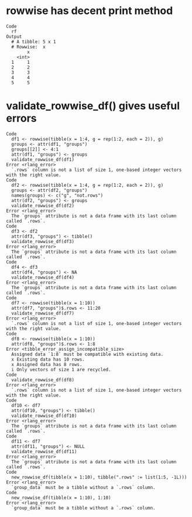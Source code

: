 # rowwise has decent print method

    Code
      rf
    Output
      # A tibble: 5 x 1
      # Rowwise:  x
            x
        <int>
      1     1
      2     2
      3     3
      4     4
      5     5

# validate_rowwise_df() gives useful errors

    Code
      df1 <- rowwise(tibble(x = 1:4, g = rep(1:2, each = 2)), g)
      groups <- attr(df1, "groups")
      groups[[2]] <- 4:1
      attr(df1, "groups") <- groups
      validate_rowwise_df(df1)
    Error <rlang_error>
      `.rows` column is not a list of size 1, one-based integer vectors with the right value.
    Code
      df2 <- rowwise(tibble(x = 1:4, g = rep(1:2, each = 2)), g)
      groups <- attr(df2, "groups")
      names(groups) <- c("g", "not.rows")
      attr(df2, "groups") <- groups
      validate_rowwise_df(df2)
    Error <rlang_error>
      The `groups` attribute is not a data frame with its last column called `.rows`.
    Code
      df3 <- df2
      attr(df3, "groups") <- tibble()
      validate_rowwise_df(df3)
    Error <rlang_error>
      The `groups` attribute is not a data frame with its last column called `.rows`.
    Code
      df4 <- df3
      attr(df4, "groups") <- NA
      validate_rowwise_df(df4)
    Error <rlang_error>
      The `groups` attribute is not a data frame with its last column called `.rows`.
    Code
      df7 <- rowwise(tibble(x = 1:10))
      attr(df7, "groups")$.rows <- 11:20
      validate_rowwise_df(df7)
    Error <rlang_error>
      `.rows` column is not a list of size 1, one-based integer vectors with the right value.
    Code
      df8 <- rowwise(tibble(x = 1:10))
      attr(df8, "groups")$.rows <- 1:8
    Error <tibble_error_assign_incompatible_size>
      Assigned data `1:8` must be compatible with existing data.
      x Existing data has 10 rows.
      x Assigned data has 8 rows.
      i Only vectors of size 1 are recycled.
    Code
      validate_rowwise_df(df8)
    Error <rlang_error>
      `.rows` column is not a list of size 1, one-based integer vectors with the right value.
    Code
      df10 <- df7
      attr(df10, "groups") <- tibble()
      validate_rowwise_df(df10)
    Error <rlang_error>
      The `groups` attribute is not a data frame with its last column called `.rows`.
    Code
      df11 <- df7
      attr(df11, "groups") <- NULL
      validate_rowwise_df(df11)
    Error <rlang_error>
      The `groups` attribute is not a data frame with its last column called `.rows`.
    Code
      new_rowwise_df(tibble(x = 1:10), tibble(".rows" := list(1:5, -1L)))
    Error <rlang_error>
      `group_data` must be a tibble without a `.rows` column.
    Code
      new_rowwise_df(tibble(x = 1:10), 1:10)
    Error <rlang_error>
      `group_data` must be a tibble without a `.rows` column.

